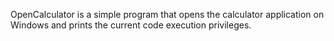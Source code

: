 OpenCalculator is a simple program that opens the calculator application on Windows and prints the current code execution privileges.
